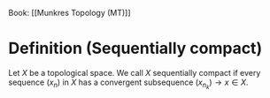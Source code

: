 Book: [[Munkres Topology (MT)]]
# Definition (Sequentially compact)
Let $X$ be a topological space.
We call $X$ sequentially compact if every sequence $(x_{n})$ in $X$ has a convergent subsequence $(x_{n_{k}})\to x\in X$.